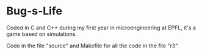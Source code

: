 # Bug-s-Life
Coded in C and C++ during my first year in microengineering at EPFL, it's a game based on simulations.

Code in the file "source" and Makefile for all the code in the file "r3"
